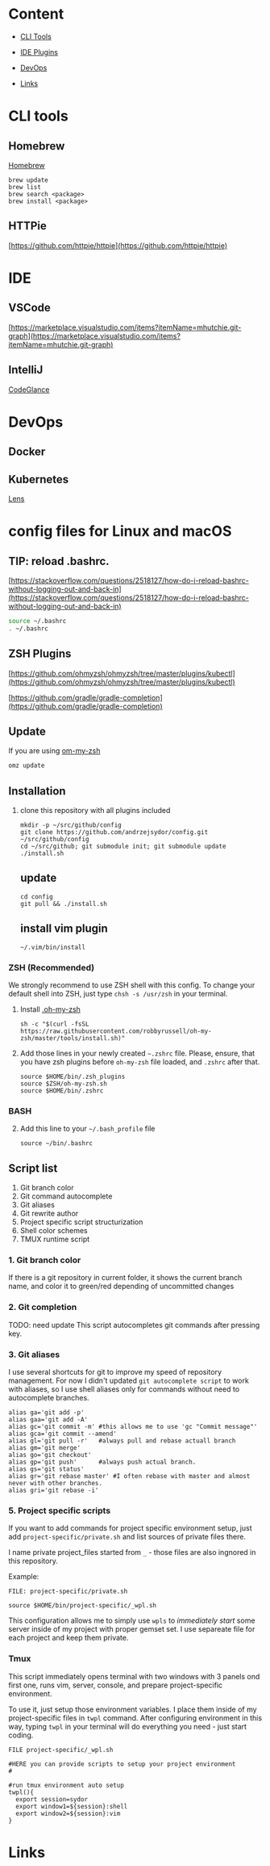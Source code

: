 # Content

- [CLI Tools](https://github.com/andrzejsydor/config#cli-tools)

- [IDE Plugins](https://github.com/andrzejsydor/config#ide)

- [DevOps](https://github.com/andrzejsydor/config#devops)

- [Links](https://github.com/andrzejsydor/config#links)

# CLI tools

## Homebrew

[Homebrew](https://brew.sh/)

```
brew update
brew list
brew search <package>
brew install <package>
```

## HTTPie
[https://github.com/httpie/httpie](https://github.com/httpie/httpie)

# IDE

## VSCode

[https://marketplace.visualstudio.com/items?itemName=mhutchie.git-graph](https://marketplace.visualstudio.com/items?itemName=mhutchie.git-graph)

## IntelliJ

[CodeGlance](https://github.com/vektah/CodeGlance)

# DevOps

## Docker

## Kubernetes

[Lens](https://k8slens.dev/)

# config files for Linux and macOS

## TIP: reload .bashrc.

[https://stackoverflow.com/questions/2518127/how-do-i-reload-bashrc-without-logging-out-and-back-in](https://stackoverflow.com/questions/2518127/how-do-i-reload-bashrc-without-logging-out-and-back-in)

```sh
source ~/.bashrc
. ~/.bashrc
```

## ZSH Plugins
[https://github.com/ohmyzsh/ohmyzsh/tree/master/plugins/kubectl](https://github.com/ohmyzsh/ohmyzsh/tree/master/plugins/kubectl)

[https://github.com/gradle/gradle-completion](https://github.com/gradle/gradle-completion)

## Update
If you are using [om-my-zsh](https://github.com/ohmyzsh/ohmyzsh)
```sh
omz update
```

## Installation

1. clone this repository with all plugins included

    ```shell
    mkdir -p ~/src/github/config
    git clone https://github.com/andrzejsydor/config.git ~/src/github/config
    cd ~/src/github; git submodule init; git submodule update
    ./install.sh
    ```

    update
    ------

    ```shell
    cd config
    git pull && ./install.sh
    ```

    install vim plugin
    ------------------
    ```shell
    ~/.vim/bin/install
    ```



### ZSH (Recommended)

We strongly recommend to use ZSH shell with this config. To change your default shell into ZSH, just type `chsh -s /usr/zsh` in your terminal.

1. Install [.oh-my-zsh](https://github.com/robbyrussell/oh-my-zsh)

    ```shell
    sh -c "$(curl -fsSL https://raw.githubusercontent.com/robbyrussell/oh-my-zsh/master/tools/install.sh)"
    ```
2. Add those lines in your newly created `~.zshrc` file. Please, ensure, that you have zsh plugins before `oh-my-zsh` file loaded, and `.zshrc` after that.

    ```shell
    source $HOME/bin/.zsh_plugins
    source $ZSH/oh-my-zsh.sh
    source $HOME/bin/.zshrc
    ```

### BASH
2. Add this line to your `~/.bash_profile` file

    ```shell
    source ~/bin/.bashrc
    ```

## Script list

1. Git branch color
2. Git command autocomplete
3. Git aliases
4. Git rewrite author
5. Project specific script structurization
6. Shell color schemes
7. TMUX runtime script

### 1. Git branch color

If there is a git repository in current folder, it shows the current branch name, and color it to green/red depending of uncommitted changes

### 2. Git completion

TODO: need update
This script autocompletes git commands after pressing <TAB> key.

### 3. Git aliases

I use several shortcuts for git to improve my speed of repository management. For now I didn't updated `git autocomplete script` to work with
aliases, so I use shell aliases only for commands without need to autocomplete branches.

``` shell
alias ga='git add -p'
alias gaa='git add -A'
alias gc='git commit -m' #this allows me to use 'gc "Commit message"'
alias gca='git commit --amend'
alias gl='git pull -r'   #always pull and rebase actuall branch
alias gm='git merge'
alias go='git checkout'
alias gp='git push'      #always push actual branch.
alias gs='git status'
alias gr='git rebase master' #I often rebase with master and almost never with other branches.
alias gri='git rebase -i'
```

### 5. Project specific scripts

If you want to add commands for project specific environment setup, just add `project-specific/private.sh` and list sources of private files there.

I name private project_files started from `_` - those files are also ingnored in this repository.

Example:

```shell
FILE: project-specific/private.sh

source $HOME/bin/project-specific/_wpl.sh
```

This configuration allows me to simply use `wpls` to *immediately start* some server inside of my project with proper gemset set. I use separeate file
for each project and keep them private.

### Tmux

This script immediately opens terminal with two windows with 3 panels ond first one, runs vim, server, console, and prepare project-specific
environment.

To use it, just setup those environment variables. I place them inside of my project-specific files in `twpl` command. After configuring environment
in this way, typing `twpl` in your terminal will do everything you need - just start coding.

```shell
FILE project-specific/_wpl.sh

#HERE you can provide scripts to setup your project environment
#

#run tmux environment auto setup
twpl(){
  export session=sydor
  export window1=${session}:shell
  export window2=${session}:vim
}
```

# Links
